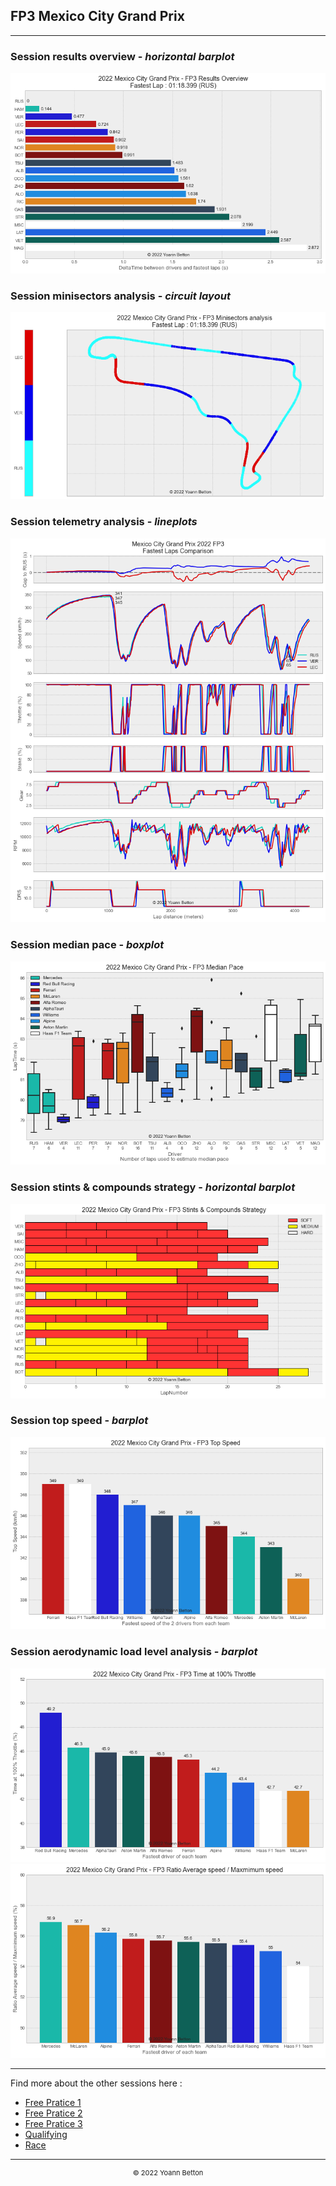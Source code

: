 ## FP3 Mexico City Grand Prix

---

### Session results overview - *horizontal barplot*

<img src="/output/2022-10-30_Mexico_City_Grand_Prix/fp3_results_overview_white.png?raw=true"/>

### Session minisectors analysis - *circuit layout*

<img src="/output/2022-10-30_Mexico_City_Grand_Prix/fp3_minisectors_analysis_white.png?raw=true"/>

### Session telemetry analysis - *lineplots*

<img src="/output/2022-10-30_Mexico_City_Grand_Prix/fp3_telemetry_analysis_white.png?raw=true"/>

### Session median pace - *boxplot*

<img src="/output/2022-10-30_Mexico_City_Grand_Prix/fp3_median_pace_white.png?raw=true"/>

### Session stints & compounds strategy - *horizontal barplot*

<img src="/output/2022-10-30_Mexico_City_Grand_Prix/fp3_stints_compounds_stategy_white.png?raw=true"/>

### Session top speed - *barplot*

<img src="/output/2022-10-30_Mexico_City_Grand_Prix/topspeed_fp3_white.png?raw=true"/>

### Session aerodynamic load level analysis - *barplot*

<img src="/output/2022-10-30_Mexico_City_Grand_Prix/fp3_maximum_throttle_white.png?raw=true"/>

<img src="/output/2022-10-30_Mexico_City_Grand_Prix/fp3_speed_ratio_white.png?raw=true"/>

--- 

Find more about the other sessions here :
  - [Free Pratice 1](/page/FP1/2022-10-30_Mexico_City_Grand_Prix)  
  - [Free Pratice 2](/page/FP2/2022-10-30_Mexico_City_Grand_Prix) 
  - [Free Pratice 3](/page/FP3/2022-10-30_Mexico_City_Grand_Prix)
  - [Qualifying](/page/Qualifying/2022-10-30_Mexico_City_Grand_Prix) 
  - [Race](/page/Race/2022-10-30_Mexico_City_Grand_Prix)

---

<div style="text-align: center">
  <p style="font-size:11px">&copy; 2022 Yoann Betton</p>
</div>

<!-- ---

<p style="font-size:11px">Page generated from <a href="https://github.com/yoannbtn/yoannbtn.github.io">github.com/yoannbtn</a>.</p> -->